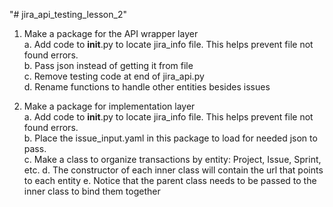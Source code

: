 "# jira_api_testing_lesson_2" 

1) Make a package for the API wrapper layer  
  a. Add code to __init__.py to locate jira_info file.  This helps prevent file not found errors.  
  b. Pass json instead of getting it from file  
  c. Remove testing code at end of jira_api.py  
  d. Rename functions to handle other entities besides issues  
 
2) Make a package for implementation layer  
  a. Add code to __init__.py to locate jira_info file.  This helps prevent file not found errors.  
  b. Place the issue_input.yaml in this package to load for needed json to pass.  
  c. Make a class to organize transactions by entity:  Project, Issue, Sprint, etc. 
  d. The constructor of each inner class will contain the url that points to each entity
  e. Notice that the parent class needs to be passed to the inner class to bind them together  
  
